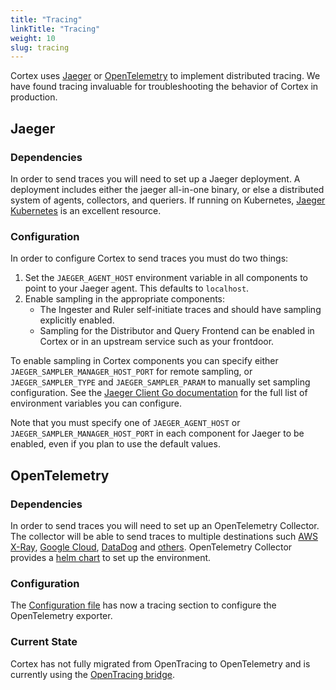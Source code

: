 ```yaml
---
title: "Tracing"
linkTitle: "Tracing"
weight: 10
slug: tracing
---
```


Cortex uses [Jaeger](https://www.jaegertracing.io/) or [OpenTelemetry](https://opentelemetry.io/) to implement distributed
tracing. We have found tracing invaluable for troubleshooting the behavior of
Cortex in production.

## Jaeger

### Dependencies

In order to send traces you will need to set up a Jaeger deployment. A
deployment includes either the jaeger all-in-one binary, or else a distributed
system of agents, collectors, and queriers.  If running on Kubernetes, [Jaeger
Kubernetes](https://github.com/jaegertracing/jaeger-kubernetes) is an excellent
resource.

### Configuration

In order to configure Cortex to send traces you must do two things:
1. Set the `JAEGER_AGENT_HOST` environment variable in all components to point
   to your Jaeger agent. This defaults to `localhost`.
1. Enable sampling in the appropriate components:
   * The Ingester and Ruler self-initiate traces and should have sampling
     explicitly enabled.
   * Sampling for the Distributor and Query Frontend can be enabled in Cortex
     or in an upstream service such as your frontdoor.

To enable sampling in Cortex components you can specify either
`JAEGER_SAMPLER_MANAGER_HOST_PORT` for remote sampling, or
`JAEGER_SAMPLER_TYPE` and `JAEGER_SAMPLER_PARAM` to manually set sampling
configuration. See the [Jaeger Client Go
documentation](https://github.com/jaegertracing/jaeger-client-go#environment-variables)
for the full list of environment variables you can configure.

Note that you must specify one of `JAEGER_AGENT_HOST` or
`JAEGER_SAMPLER_MANAGER_HOST_PORT` in each component for Jaeger to be enabled,
even if you plan to use the default values.


## OpenTelemetry

### Dependencies

In order to send traces you will need to set up an OpenTelemetry Collector. The collector will be able to send traces to
multiple destinations such [AWS X-Ray](https://aws-otel.github.io/docs/getting-started/x-ray),
[Google Cloud](https://github.com/open-telemetry/opentelemetry-collector-contrib/tree/main/exporter/googlecloudexporter),
[DataDog](https://docs.datadoghq.com/tracing/trace_collection/open_standards/otel_collector_datadog_exporter/) and
[others](https://github.com/open-telemetry/opentelemetry-collector-contrib/tree/main/exporter). OpenTelemetry Collector
provides a [helm chart](https://github.com/open-telemetry/opentelemetry-helm-charts/tree/main/charts/opentelemetry-collector/examples/deployment-otlp-traces)
to set up the environment.

### Configuration

The [Configuration file](https://cortexmetrics.io/docs/configuration/configuration-file/) has now a tracing section
to configure the OpenTelemetry exporter.

### Current State

Cortex has not fully migrated from OpenTracing to OpenTelemetry and is currently using the
[OpenTracing bridge](https://opentelemetry.io/docs/migration/opentracing/).